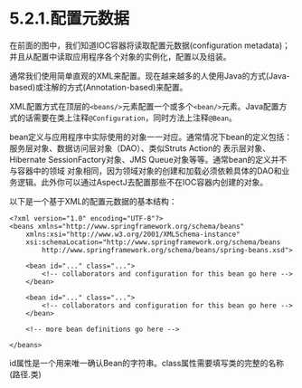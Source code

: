 # 5.2.1.配置元数据

在前面的图中，我们知道IOC容器将读取配置元数据(configuration metadata)；并且从配置中读取应用程序各个对象的实例化，配置以及组装。

通常我们使用简单直观的XML来配置。现在越来越多的人使用Java的方式(Java-based)或注解的方式(Annotation-based)来配置。

XML配置方式在顶层的`<beans/>`元素配置一个或多个`<bean/>`元素。Java配置方式的话需要在类上注释`@Configuration`，同时方法上注释`@Bean`。

bean定义与应用程序中实际使用的对象一一对应。通常情况下bean的定义包括：服务层对象、数据访问层对象（DAO）、类似Struts Action的 表示层对象、Hibernate SessionFactory对象、JMS Queue对象等等。通常bean的定义并不与容器中的领域 对象相同，因为领域对象的创建和加载必须依赖具体的DAO和业务逻辑。此外你可以通过AspectJ去配置那些不在IOC容器内创建的对象。

以下是一个基于XML的配置元数据的基本结构：
```
<?xml version="1.0" encoding="UTF-8"?>
<beans xmlns="http://www.springframework.org/schema/beans"
    xmlns:xsi="http://www.w3.org/2001/XMLSchema-instance"
    xsi:schemaLocation="http://www.springframework.org/schema/beans
        http://www.springframework.org/schema/beans/spring-beans.xsd">

    <bean id="..." class="...">
        <!-- collaborators and configuration for this bean go here -->
    </bean>

    <bean id="..." class="...">
        <!-- collaborators and configuration for this bean go here -->
    </bean>

    <!-- more bean definitions go here -->

</beans>
```
id属性是一个用来唯一确认Bean的字符串。class属性需要填写类的完整的名称(路径.类)
